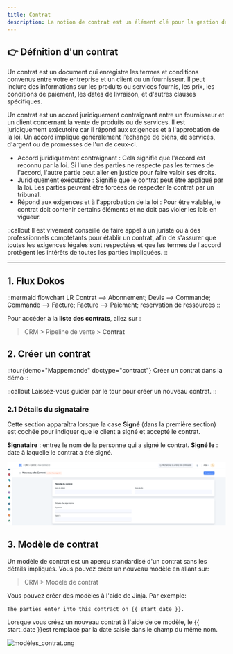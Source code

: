 ```yaml
---
title: Contrat
description: La notion de contrat est un élément clé pour la gestion des relations commerciales avec les clients et les fournisseurs. Un contrat formalise les accords entre les parties et établit les conditions sous lesquelles les transactions seront effectuées.
---
```


## 👉 Défnition d'un contrat

Un contrat  est un document qui enregistre les termes et conditions convenus entre votre entreprise et un client ou un fournisseur. Il peut inclure des informations sur les produits ou services fournis, les prix, les conditions de paiement, les dates de livraison, et d'autres clauses spécifiques.

Un contrat est un accord juridiquement contraignant entre un fournisseur et un client concernant la vente de produits ou de services. Il est juridiquement exécutoire car il répond aux exigences et à l'approbation de la loi. Un accord implique généralement l'échange de biens, de services, d'argent ou de promesses de l'un de ceux-ci.

- Accord juridiquement contraignant : Cela signifie que l'accord est reconnu par la loi. Si l'une des parties ne respecte pas les termes de l'accord, l'autre partie peut aller en justice pour faire valoir ses droits.
- Juridiquement exécutoire : Signifie que le contrat peut être appliqué par la loi. Les parties peuvent être forcées de respecter le contrat par un tribunal.
- Répond aux exigences et à l'approbation de la loi : Pour être valable, le contrat doit contenir certains éléments et ne doit pas violer les lois en vigueur.

::callout
Il est vivement conseillé de faire appel à un juriste ou à des professionnels comptétants pour établir un contrat, afin de s'assurer que toutes les exigences légales sont respectées et que les termes de l'accord protègent les intérêts de toutes les parties impliquées.
::

---

## 1. Flux Dokos

::mermaid
flowchart LR
Contrat --> Abonnement;
Devis --> Commande;
Commande --> Facture;
Facture --> Paiement;
reservation de ressources
::

Pour accéder à la **liste des contrats**, allez sur :

> CRM > Pipeline de vente > **Contrat**

## 2. Créer un contrat

::tour{demo="Mappemonde" doctype="contract"}
Créer un contrat dans la démo
::

::callout
Laissez-vous guider par le tour pour créer un nouveau contrat.
::

### 2.1 Détails du signataire

Cette section apparaîtra lorsque la case **Signé** (dans la première section) est cochée pour indiquer que le client a signé et accepté le contrat.

**Signataire** : entrez le nom de la personne qui a signé le contrat.
**Signé le** : date à laquelle le contrat a été signé.

![période\_contrat.png](/content/crm/contract/pe%CC%81riode_contrat.png)

## 3. Modèle de contrat

Un modèle de contrat est un aperçu standardisé d'un contrat sans les détails impliqués. Vous pouvez créer un nouveau modèle en allant sur:

> CRM > Modèle de contrat

Vous pouvez créer des modèles à l'aide de Jinja. Par exemple:

```text
The parties enter into this contract on {{ start_date }}.
```

Lorsque vous créez un nouveau contrat à l'aide de ce modèle, le {{ start_date }}est remplacé par la date saisie dans le champ du même nom.

![modèles\_contrat.png](/content/crm/contract/mode%CC%80les_contrat.png)
